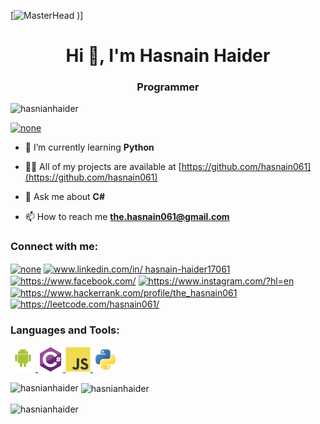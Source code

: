 [![MasterHead](C:\Users\wajah\OneDrive\Desktop\pexels-photo-301920.webp)
)]
<h1 align="center">Hi 👋, I'm Hasnain Haider</h1>
<h3 align="center">Programmer</h3>
<p align="left"> <img src="https://komarev.com/ghpvc/?username=hasnianhaider&label=Profile%20views&color=0e75b6&style=flat" alt="hasnianhaider" /> </p>

<p align="left"> <a href="https://twitter.com/none" target="blank"><img src="https://img.shields.io/twitter/follow/none?logo=twitter&style=for-the-badge" alt="none" /></a> </p>

- 🌱 I’m currently learning **Python**

- 👨‍💻 All of my projects are available at [https://github.com/hasnain061](https://github.com/hasnain061)

- 💬 Ask me about **C#**

- 📫 How to reach me **the.hasnain061@gmail.com**

<h3 align="left">Connect with me:</h3>
<p align="left">
<a href="https://twitter.com/none" target="blank"><img align="center" src="https://raw.githubusercontent.com/rahuldkjain/github-profile-readme-generator/master/src/images/icons/Social/twitter.svg" alt="none" height="30" width="40" /></a>
<a href="https://linkedin.com/in/www.linkedin.com/in/ hasnain-haider17061" target="blank"><img align="center" src="https://raw.githubusercontent.com/rahuldkjain/github-profile-readme-generator/master/src/images/icons/Social/linked-in-alt.svg" alt="www.linkedin.com/in/ hasnain-haider17061" height="30" width="40" /></a>
<a href="https://fb.com/https://www.facebook.com/" target="blank"><img align="center" src="https://raw.githubusercontent.com/rahuldkjain/github-profile-readme-generator/master/src/images/icons/Social/facebook.svg" alt="https://www.facebook.com/" height="30" width="40" /></a>
<a href="https://instagram.com/https://www.instagram.com/?hl=en" target="blank"><img align="center" src="https://raw.githubusercontent.com/rahuldkjain/github-profile-readme-generator/master/src/images/icons/Social/instagram.svg" alt="https://www.instagram.com/?hl=en" height="30" width="40" /></a>
<a href="https://www.hackerrank.com/https://www.hackerrank.com/profile/the_hasnain061" target="blank"><img align="center" src="https://raw.githubusercontent.com/rahuldkjain/github-profile-readme-generator/master/src/images/icons/Social/hackerrank.svg" alt="https://www.hackerrank.com/profile/the_hasnain061" height="30" width="40" /></a>
<a href="https://www.leetcode.com/https://leetcode.com/hasnain061/" target="blank"><img align="center" src="https://raw.githubusercontent.com/rahuldkjain/github-profile-readme-generator/master/src/images/icons/Social/leet-code.svg" alt="https://leetcode.com/hasnain061/" height="30" width="40" /></a>
</p>

<h3 align="left">Languages and Tools:</h3>
<p align="left"> <a href="https://developer.android.com" target="_blank" rel="noreferrer"> <img src="https://raw.githubusercontent.com/devicons/devicon/master/icons/android/android-original-wordmark.svg" alt="android" width="40" height="40"/> </a> <a href="https://www.w3schools.com/cs/" target="_blank" rel="noreferrer"> <img src="https://raw.githubusercontent.com/devicons/devicon/master/icons/csharp/csharp-original.svg" alt="csharp" width="40" height="40"/> </a> <a href="https://developer.mozilla.org/en-US/docs/Web/JavaScript" target="_blank" rel="noreferrer"> <img src="https://raw.githubusercontent.com/devicons/devicon/master/icons/javascript/javascript-original.svg" alt="javascript" width="40" height="40"/> </a> <a href="https://www.python.org" target="_blank" rel="noreferrer"> <img src="https://raw.githubusercontent.com/devicons/devicon/master/icons/python/python-original.svg" alt="python" width="40" height="40"/> </a> </p>

<p><img align="left" src="https://github-readme-stats.vercel.app/api/top-langs?username=hasnianhaider&show_icons=true&locale=en&layout=compact" alt="hasnianhaider" /></p>

<p>&nbsp;<img align="center" src="https://github-readme-stats.vercel.app/api?username=hasnianhaider&show_icons=true&locale=en" alt="hasnianhaider" /></p>

<p><img align="center" src="https://github-readme-streak-stats.herokuapp.com/?user=hasnianhaider&" alt="hasnianhaider" /></p>
